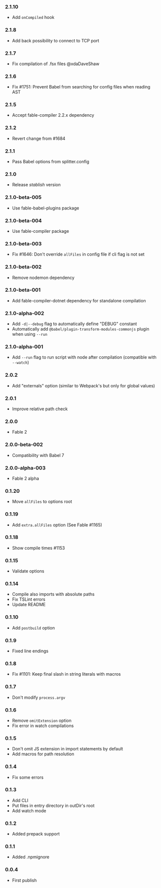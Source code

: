 ### 2.1.10

* Add `onCompiled` hook

### 2.1.8

* Add back possibility to connect to TCP port

### 2.1.7

* Fix compilation of .fsx files @xdaDaveShaw

### 2.1.6

* Fix #1751: Prevent Babel from searching for config files when reading AST

### 2.1.5

* Accept fable-compiler 2.2.x dependency

### 2.1.2

* Revert change from #1684

### 2.1.1

* Pass Babel options from splitter.config

### 2.1.0

* Release _stablish_ version

### 2.1.0-beta-005

* Use fable-babel-plugins package

### 2.1.0-beta-004

* Use fable-compiler package

### 2.1.0-beta-003

* Fix #1646: Don't override `allFiles` in config file if cli flag is not set

### 2.1.0-beta-002

* Remove nodemon dependency

### 2.1.0-beta-001

* Add fable-compiler-dotnet dependency for standalone compilation

### 2.1.0-alpha-002

* Add `-d|--debug` flag to automatically define "DEBUG" constant
* Automatically add `@babel/plugin-transform-modules-commonjs` plugin when using `--run`

### 2.1.0-alpha-001

* Add `--run` flag to run script with node after compilation (compatible with `--watch`)

### 2.0.2

* Add "externals" option (similar to Webpack's but only for global values)

### 2.0.1

* Improve relative path check

### 2.0.0

* Fable 2

### 2.0.0-beta-002

* Compatibility with Babel 7

### 2.0.0-alpha-003

* Fable 2 alpha

### 0.1.20

* Move `allFiles` to options root

### 0.1.19

* Add `extra.allFiles` option (See Fable #1165)

### 0.1.18

* Show compile times #1153

### 0.1.15

* Validate options

### 0.1.14

* Compile also imports with absolute paths
* Fix TSLint errors
* Update README

### 0.1.10

* Add `postbuild` option

### 0.1.9

* Fixed line endings

### 0.1.8

* Fix #1101: Keep final slash in string literals with macros

### 0.1.7

* Don't modify `process.argv`

### 0.1.6

* Remove `omitExtension` option
* Fix error in watch compilations

### 0.1.5

* Don't omit JS extension in import statements by default
* Add macros for path resolution

### 0.1.4

* Fix some errors

### 0.1.3

* Add CLI
* Put files in entry directory in outDir's root
* Add watch mode

### 0.1.2

* Added prepack support

### 0.1.1

* Added .npmignore

### 0.0.4

* First publish
